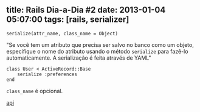 title: Rails Dia-a-Dia #2
date: 2013-01-04 05:07:00
tags: [rails, serializer]
---

```serialize(attr_name, class_name = Object) ```

"Se você tem um atributo que precisa ser salvo no banco como um objeto, especifique o nome do atributo usando o método ```serialize``` para fazê-lo automaticamente. A serialização é feita através de YAML"


	class User < ActiveRecord::Base
  		serialize :preferences
	end


```class_name``` é opcional.


[api](http://api.rubyonrails.org/classes/ActiveRecord/AttributeMethods/Serialization/ClassMethods.html#method-i-serialize)
